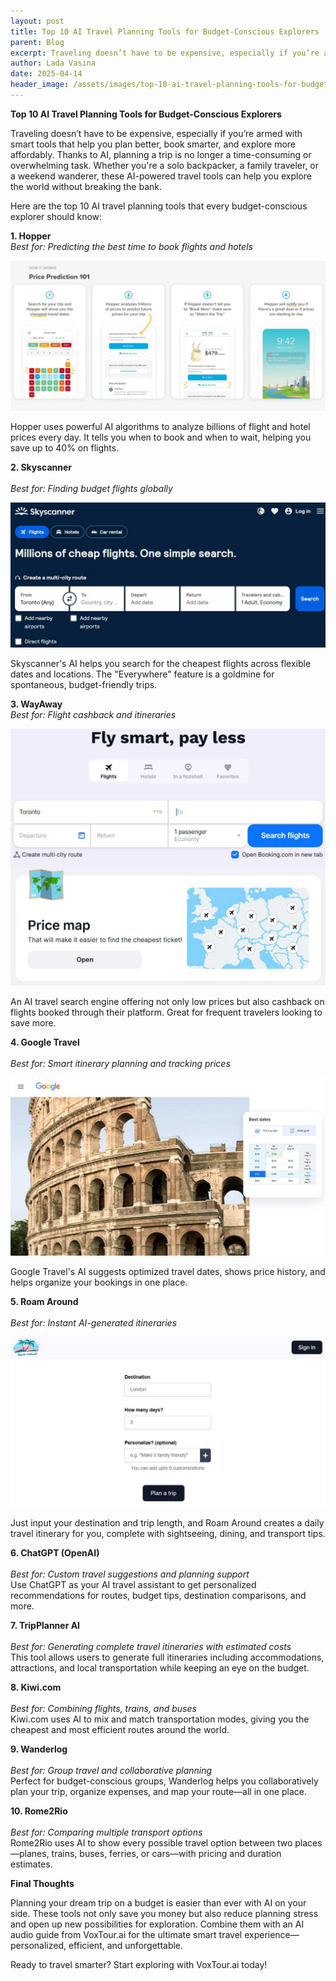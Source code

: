 ```yaml
---
layout: post
title: Top 10 AI Travel Planning Tools for Budget-Conscious Explorers
parent: Blog
excerpt: Traveling doesn’t have to be expensive, especially if you’re armed with smart tools that help you plan better, book smarter, and explore more affordably. Thanks to AI, planning a trip is no longer a time-consuming or overwhelming task. Whether you're a solo backpacker, a family traveler, or a weekend wanderer, these AI-powered travel tools can help you explore the world without breaking the bank.
author: Lada Vasina
date: 2025-04-14
header_image: /assets/images/top-10-ai-travel-planning-tools-for-budget-conscious-explorers.jpg
---
```

**Top 10 AI Travel Planning Tools for Budget-Conscious Explorers**

Traveling doesn’t have to be expensive, especially if you’re armed with smart tools that help you plan better, book smarter, and explore more affordably. Thanks to AI, planning a trip is no longer a time-consuming or overwhelming task. Whether you're a solo backpacker, a family traveler, or a weekend wanderer, these AI-powered travel tools can help you explore the world without breaking the bank.

Here are the top 10 AI travel planning tools that every budget-conscious explorer should know:


**1. Hopper**<br>
*Best for: Predicting the best time to book flights and hotels*<br>

![Hopper - how it works?](/assets/images/top-10-ai-travel-planning-tools-for-budget-conscious-explorers-hopper.jpg)

Hopper uses powerful AI algorithms to analyze billions of flight and hotel prices every day. It tells you when to book and when to wait, helping you save up to 40% on flights.

**2. Skyscanner**<br>  
*Best for: Finding budget flights globally*<br>

![Skyscanner](/assets/images/top-10-ai-travel-planning-tools-for-budget-conscious-explorers-skyscanner.jpg)

Skyscanner's AI helps you search for the cheapest flights across flexible dates and locations. The "Everywhere" feature is a goldmine for spontaneous, budget-friendly trips.

**3. WayAway**<br> 
*Best for: Flight cashback and itineraries*<br>

![WayAway](/assets/images/top-10-ai-travel-planning-tools-for-budget-conscious-explorers-wayaway.jpg)

An AI travel search engine offering not only low prices but also cashback on flights booked through their platform. Great for frequent travelers looking to save more.

**4. Google Travel**<br>  
*Best for: Smart itinerary planning and tracking prices*<br>

![WayAway](/assets/images/top-10-ai-travel-planning-tools-for-budget-conscious-explorers-google.jpg)

Google Travel's AI suggests optimized travel dates, shows price history, and helps organize your bookings in one place.

**5. Roam Around**<br>  
*Best for: Instant AI-generated itineraries*<br>

![WayAway](/assets/images/top-10-ai-travel-planning-tools-for-budget-conscious-explorers-roamaround.jpg)

Just input your destination and trip length, and Roam Around creates a daily travel itinerary for you, complete with sightseeing, dining, and transport tips.

**6. ChatGPT (OpenAI)**<br>  
*Best for: Custom travel suggestions and planning support*<br>
Use ChatGPT as your AI travel assistant to get personalized recommendations for routes, budget tips, destination comparisons, and more.

**7. TripPlanner AI**<br>  
*Best for: Generating complete travel itineraries with estimated costs*<br>
This tool allows users to generate full itineraries including accommodations, attractions, and local transportation while keeping an eye on the budget.

**8. Kiwi.com**<br>  
*Best for: Combining flights, trains, and buses*<br>
Kiwi.com uses AI to mix and match transportation modes, giving you the cheapest and most efficient routes around the world.

**9. Wanderlog**<br>  
*Best for: Group travel and collaborative planning*<br>
Perfect for budget-conscious groups, Wanderlog helps you collaboratively plan your trip, organize expenses, and map your route—all in one place.

**10. Rome2Rio**<br>  
*Best for: Comparing multiple transport options*<br>
Rome2Rio uses AI to show every possible travel option between two places—planes, trains, buses, ferries, or cars—with pricing and duration estimates.


**Final Thoughts**

Planning your dream trip on a budget is easier than ever with AI on your side. These tools not only save you money but also reduce planning stress and open up new possibilities for exploration. Combine them with an AI audio guide from VoxTour.ai for the ultimate smart travel experience—personalized, efficient, and unforgettable.

Ready to travel smarter? Start exploring with VoxTour.ai today!


